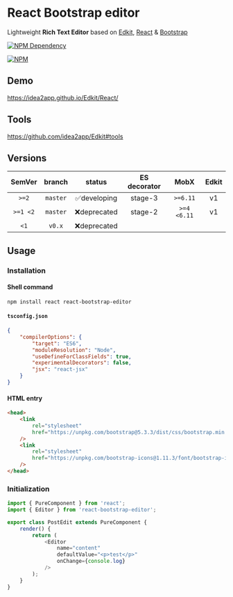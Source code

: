# React Bootstrap editor

Lightweight **Rich Text Editor** based on [Edkit][1], [React][2] & [Bootstrap][3]

[![NPM Dependency](https://img.shields.io/librariesio/release/npm/react-bootstrap-editor)][4]

[![NPM](https://nodei.co/npm/react-bootstrap-editor.png?downloads=true&downloadRank=true&stars=true)][5]

## Demo

https://idea2app.github.io/Edkit/React/

## Tools

https://github.com/idea2app/Edkit#tools

## Versions

|  SemVer  |  branch  |    status    | ES decorator |    MobX     | Edkit |
| :------: | :------: | :----------: | :----------: | :---------: | :---: |
|  `>=2`   | `master` | ✅developing |   stage-3    |  `>=6.11`   |  v1   |
| `>=1 <2` | `master` | ❌deprecated |   stage-2    | `>=4 <6.11` |  v1   |
|   `<1`   |  `v0.x`  | ❌deprecated |              |             |       |

## Usage

### Installation

#### Shell command

```shell
npm install react react-bootstrap-editor
```

#### `tsconfig.json`

```json
{
    "compilerOptions": {
        "target": "ES6",
        "moduleResolution": "Node",
        "useDefineForClassFields": true,
        "experimentalDecorators": false,
        "jsx": "react-jsx"
    }
}
```

#### HTML entry

```html
<head>
    <link
        rel="stylesheet"
        href="https://unpkg.com/bootstrap@5.3.3/dist/css/bootstrap.min.css"
    />
    <link
        rel="stylesheet"
        href="https://unpkg.com/bootstrap-icons@1.11.3/font/bootstrap-icons.css"
    />
</head>
```

### Initialization

```javascript
import { PureComponent } from 'react';
import { Editor } from 'react-bootstrap-editor';

export class PostEdit extends PureComponent {
    render() {
        return (
            <Editor
                name="content"
                defaultValue="<p>test</p>"
                onChange={console.log}
            />
        );
    }
}
```

[1]: https://github.com/idea2app/Edkit/
[2]: https://reactjs.org/
[3]: https://getbootstrap.com/
[4]: https://libraries.io/npm/react-bootstrap-editor
[5]: https://nodei.co/npm/react-bootstrap-editor/
